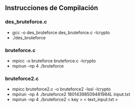 ## Instrucciones de Compilación

### des_bruteforce.c

- gcc -o des_bruteforce des_bruteforce.c -lcrypto
- ./des_bruteforce

### bruteforce.c

- mpicc -o bruteforce bruteforce.c -lcrypto
- mpirun -np 4 ./bruteforce


### bruteforce2.c
- mpicc bruteforce2.c -o bruteforce2 -lssl -lcrypto
- mpirun -np 4 ./bruteforce2 18014398509481984L input.txt 
- mpirun -np 4 ./bruteforce2 < key > < text_input.txt >
